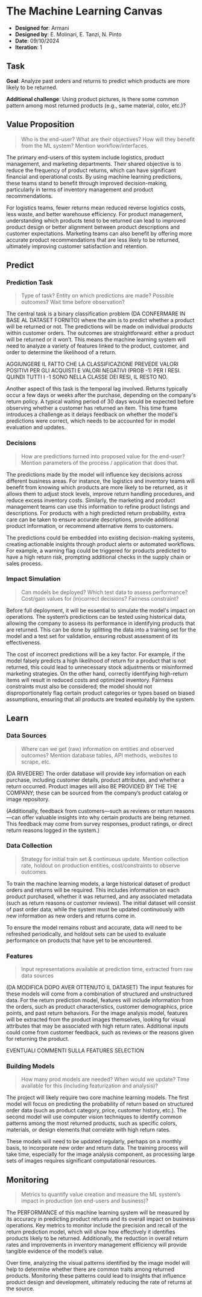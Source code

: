 # The Machine Learning Canvas

- **Designed for**: Armani
- **Designed by**: E. Molinari, E. Tanzi, N. Pinto
- **Date**: 09/10/2024
- **Iteration**: 1

## Task

**Goal**: Analyze past orders and returns to predict which products are more likely to be returned.

**Additional challenge**: Using product pictures, is there some common pattern among most returned products (e.g., same material, color, etc.)?

## Value Proposition

> Who is the end-user? What are their objectives? How will they benefit from the ML system? Mention workflow/interfaces.

The primary end-users of this system include logistics, product management, and marketing departments. Their shared objective is to reduce the frequency of product returns, which can have significant financial and operational costs. By using machine learning predictions, these teams stand to benefit through improved decision-making, particularly in terms of inventory management and product recommendations.

For logistics teams, fewer returns mean reduced reverse logistics costs, less waste, and better warehouse efficiency. For product management, understanding which products tend to be returned can lead to improved product design or better alignment between product descriptions and customer expectations. Marketing teams can also benefit by offering more accurate product recommendations that are less likely to be returned, ultimately improving customer satisfaction and retention.

## Predict

### Prediction Task

> Type of task? Entity on which predictions are made? Possible outcomes? Wait time before observation?

The central task is a binary classification problem (DA CONFERMARE IN BASE AL DATASET FORNITO) where the aim is to predict whether a product will be returned or not. The predictions will be made on individual products within customer orders. The outcomes are straightforward: either a product will be returned or it won’t. This means the machine learning system will need to analyze a variety of features linked to the product, customer, and order to determine the likelihood of a return.

AGGIUNGERE IL FATTO CHE LA CLASSIFICAZIONE PREVEDE VALORI POSITIVI PER GLI ACQUISTI E VALORI NEGATIVI (PROB -1) PER I RESI. QUINDI TUTTI I -1 SONO NELLA CLASSE DEI RESI, IL RESTO NO.

Another aspect of this task is the temporal lag involved. Returns typically occur a few days or weeks after the purchase, depending on the company's return policy. A typical waiting period of 30 days would be expected before observing whether a customer has returned an item. This time frame introduces a challenge as it delays feedback on whether the model's predictions were correct, which needs to be accounted for in model evaluation and updates.

### Decisions

> How are predictions turned
into proposed value for the end-user?
Mention parameters of the process /
application that does that.

The predictions made by the model will influence key decisions across different business areas. For instance, the logistics and inventory teams will benefit from knowing which products are more likely to be returned, as it allows them to adjust stock levels, improve return handling procedures, and reduce excess inventory costs. Similarly, the marketing and product management teams can use this information to refine product listings and descriptions. For products with a high predicted return probability, extra care can be taken to ensure accurate descriptions, provide additional product information, or recommend alternative items to customers.

The predictions could be embedded into existing decision-making systems, creating actionable insights through product alerts or automated workflows. For example, a warning flag could be triggered for products predicted to have a high return risk, prompting additional checks in the supply chain or sales process.

### Impact Simulation

> Can models be deployed?
Which test data to assess performance?
Cost/gain values for (in)correct
decisions? Fairness constraint?

Before full deployment, it will be essential to simulate the model's impact on operations. The system’s predictions can be tested using historical data, allowing the company to assess its performance in identifying products that are returned. This can be done by splitting the data into a training set for the model and a test set for validation, ensuring robust assessment of its effectiveness.

The cost of incorrect predictions will be a key factor. For example, if the model falsely predicts a high likelihood of return for a product that is not returned, this could lead to unnecessary stock adjustments or misinformed marketing strategies. On the other hand, correctly identifying high-return items will result in reduced costs and optimized inventory. Fairness constraints must also be considered; the model should not disproportionately flag certain product categories or types based on biased assumptions, ensuring that all products are treated equitably by the system.

## Learn

### Data Sources

> Where can we get (raw)
information on entities and observed
outcomes? Mention database tables,
API methods, websites to scrape, etc.

(DA RIVEDERE)
The order database will provide key information on each purchase, including customer details, product attributes, and whether a return occurred. Product images will also BE PROVIDED BY THE THE COMPANY; these can be sourced from the company’s product catalog or image repository.

(Additionally, feedback from customers—such as reviews or return reasons—can offer valuable insights into why certain products are being returned. This feedback may come from survey responses, product ratings, or direct return reasons logged in the system.)

### Data Collection

> Strategy for initial train set &
continuous update. Mention collection
rate, holdout on production entities,
cost/constraints to observe outcomes.

To train the machine learning models, a large historical dataset of product orders and returns will be required. This includes information on each product purchased, whether it was returned, and any associated metadata (such as return reasons or customer reviews). The initial dataset will consist of past order data, while the system must be updated continuously with new information as new orders and returns come in.

To ensure the model remains robust and accurate, data will need to be refreshed periodically, and holdout sets can be used to evaluate performance on products that have yet to be encountered.

### Features

> Input representations
available at prediction time,
extracted from raw data sources

(DA MODIFICA DOPO AVER OTTENUTO IL DATASET)
The input features for these models will come from a combination of structured and unstructured data. For the return prediction model, features will include information from the orders, such as product characteristics, customer demographics, price points, and past return behaviors. For the image analysis model, features will be extracted from the product images themselves, looking for visual attributes that may be associated with high return rates. Additional inputs could come from customer feedback, such as reviews or the reasons given for returning the product.

EVENTUALI COMMENTI SULLA FEATURES SELECTION

### Building Models

> How many prod models are
needed? When would we update?
Time available for this (including
featurization and analysis)?

The project will likely require two core machine learning models. The first model will focus on predicting the probability of return based on structured order data (such as product category, price, customer history, etc.). The second model will use computer vision techniques to identify common patterns among the most returned products, such as specific colors, materials, or design elements that correlate with high return rates.

These models will need to be updated regularly, perhaps on a monthly basis, to incorporate new order and return data. The training process will take time, especially for the image analysis component, as processing large sets of images requires significant computational resources.

## Monitoring

> Metrics to quantify value creation and
measure the ML system’s impact in
production (on end-users and
business)?

The PERFORMANCE of this machine learning system will be measured by its accuracy in predicting product returns and its overall impact on business operations. Key metrics to monitor include the precision and recall of the return prediction model, which will show how effectively it identifies products likely to be returned. Additionally, the reduction in overall return rates and improvements in inventory management efficiency will provide tangible evidence of the model’s value.

Over time, analyzing the visual patterns identified by the image model will help to determine whether there are common traits among returned products. Monitoring these patterns could lead to insights that influence product design and development, ultimately reducing the rate of returns at the source.
